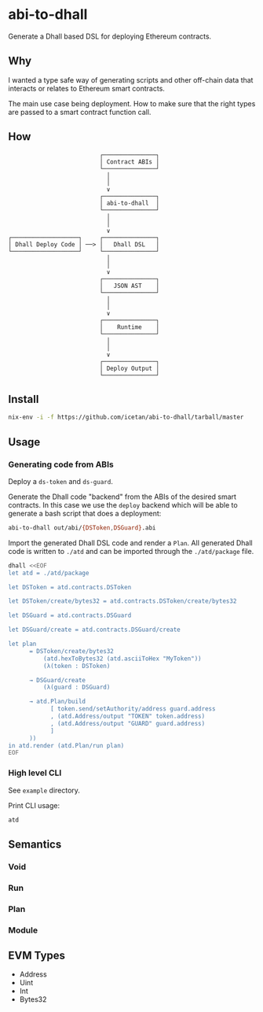  # abi-to-dhall

Generate a Dhall based DSL for deploying Ethereum contracts.

## Why

I wanted a type safe way of generating scripts and other off-chain data that
interacts or relates to Ethereum smart contracts.

The main use case being deployment. How to make sure that the right types
are passed to a smart contract function call.

## How

<!--[graph-easy --boxart
graph { flow: down }
[Contract ABIs]
-> [abi-to-dhall]
-> [Dhall DSL]
-> [JSON AST]
-> [Runtime]
-> [Deploy Output]
[Dhall Deploy Code] -> [Dhall DSL]
]-->
                              ┌───────────────┐
                              │ Contract ABIs │
                              └───────────────┘
                                │
                                │
                                ∨
                              ┌───────────────┐
                              │ abi-to-dhall  │
                              └───────────────┘
                                │
                                │
                                ∨
    ┌───────────────────┐     ┌───────────────┐
    │ Dhall Deploy Code │ ──> │   Dhall DSL   │
    └───────────────────┘     └───────────────┘
                                │
                                │
                                ∨
                              ┌───────────────┐
                              │   JSON AST    │
                              └───────────────┘
                                │
                                │
                                ∨
                              ┌───────────────┐
                              │    Runtime    │
                              └───────────────┘
                                │
                                │
                                ∨
                              ┌───────────────┐
                              │ Deploy Output │
                              └───────────────┘



## Install

```sh
nix-env -i -f https://github.com/icetan/abi-to-dhall/tarball/master
```

## Usage

### Generating code from ABIs

Deploy a `ds-token` and `ds-guard`.

Generate the Dhall code "backend" from the ABIs of the desired smart contracts.
In this case we use the `deploy` backend which will be able to generate a bash
script that does a deployment:

```sh
abi-to-dhall out/abi/{DSToken,DSGuard}.abi
```

Import the generated Dhall DSL code and render a `Plan`. All generated
Dhall code is written to `./atd` and can be imported through the `./atd/package`
file.

```sh
dhall <<EOF
let atd = ./atd/package

let DSToken = atd.contracts.DSToken

let DSToken/create/bytes32 = atd.contracts.DSToken/create/bytes32

let DSGuard = atd.contracts.DSGuard

let DSGuard/create = atd.contracts.DSGuard/create

let plan
      = DSToken/create/bytes32
          (atd.hexToBytes32 (atd.asciiToHex "MyToken"))
          (λ(token : DSToken)

      → DSGuard/create
          (λ(guard : DSGuard)

      → atd.Plan/build
            [ token.send/setAuthority/address guard.address
            , (atd.Address/output "TOKEN" token.address)
            , (atd.Address/output "GUARD" guard.address)
            ]
      ))
in atd.render (atd.Plan/run plan)
EOF
```

### High level CLI

See `example` directory.

Print CLI usage:

```sh
atd
```

## Semantics

### Void

### Run

### Plan

### Module

## EVM Types

  - Address
  - Uint
  - Int
  - Bytes32
